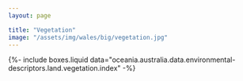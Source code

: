 ```yaml
---
layout: page

title: "Vegetation"
image: "/assets/img/wales/big/vegetation.jpg"
---
```


{%-
include boxes.liquid
data="oceania.australia.data.environmental-descriptors.land.vegetation.index"
-%}